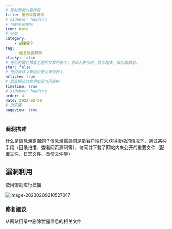 ```yaml
---
# 当前页面内容标题
title: 信息泄露漏洞
# sidebar: heading
# 当前页面图标
icon: note
# 分类
category:
    - WEB安全
tag:
    - 信息泄露漏洞
sticky: false
# 是否收藏在博客主题的文章列表中，当填入数字时，数字越大，排名越靠前。
star: false
# 是否将该文章添加至文章列表中
article: true
# 是否将该文章添加至时间线中
timeline: true
# sidebar: heading
order: 4
date: 2022-02-09
# 浏览量
pageview: true
---
```


### 漏洞描述

什么是信息泄露漏洞？信息泄露漏洞是指客户端在未获得授权的情况下，通过某种手段（目录扫描、查看网页源码等），访问并下载了网站内未公开的重要文件（配置文件、日志文件、备份文件等）

## 漏洞利用

使用御剑进行扫描

![image-20230209210527017](/%E4%BF%A1%E6%81%AF%E6%B3%84%E9%9C%B2%E6%BC%8F%E6%B4%9E/image-20230209210527017.png)

### 修复建议 

从网站目录中删除泄露信息的相关文件
